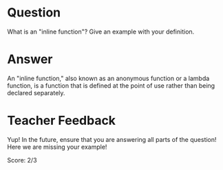 # Question
What is an "inline function"? Give an example with your definition.

# Answer
An "inline function," also known as an anonymous function or a lambda function, is a function that is defined at the point of use rather than being declared separately. 

# Teacher Feedback

Yup! In the future, ensure that you are answering all parts of the question! Here we are missing your example!

Score: 2/3